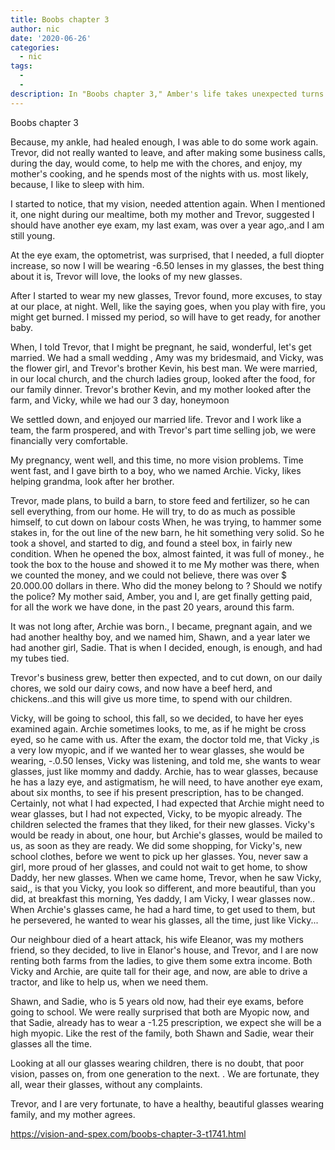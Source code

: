 ```yaml
---
title: Boobs chapter 3
author: nic
date: '2020-06-26'
categories:
  - nic
tags:
  - 
  - 
description: In "Boobs chapter 3," Amber's life takes unexpected turns with vision problems, a surprise pregnancy, and a hidden fortune.
---
```

Boobs chapter 3


Because, my ankle, had healed enough, I was able to do some work again.
Trevor, did not really wanted to leave, and after making some business calls, during the day, would come, to help me with the chores, and enjoy, my mother's cooking, and he spends most of the nights with us. most likely, because, I like to sleep with him.


I started to notice, that my vision, needed attention again.
When I mentioned it, one night during our mealtime, both my mother and Trevor, suggested I should have another eye exam, my last exam, was over a year ago,.and I am still young.


At the eye exam, the optometrist, was surprised, that I needed, a full diopter increase, so now I will be wearing -6.50 lenses in my glasses, the best thing about it is, Trevor will love, the looks of my new glasses.


After I started to wear my new glasses, Trevor found, more excuses, to stay at our place, at night.
Well, like the saying goes, when you play with fire, you might get burned.
I missed my period, so will have to get ready, for another baby.


When, I told Trevor, that I might be pregnant, he said, wonderful, let's get married.
We had a small wedding , Amy was my bridesmaid, and Vicky, was the flower girl, and Trevor's brother Kevin, his best man.
We were married, in our local church, and the church ladies group, looked after the food, for our family dinner.
Trevor's brother Kevin, and my mother looked after the farm, and Vicky, while we had our 3 day, honeymoon


We settled down, and enjoyed our married life.
Trevor and I work like a team, the farm prospered, and with Trevor's part time selling job, we were financially very comfortable.


My pregnancy, went well, and this time, no more vision problems.
Time went fast, and I gave birth to a boy, who we named Archie.
Vicky, likes helping grandma, look after her brother.


Trevor, made plans, to build a barn, to store feed and fertilizer, so he can sell everything, from our home.
He will try, to do as much as possible himself, to cut down on labour costs
When, he was trying, to hammer some stakes in, for the out line of the new barn, he hit something very solid.
So he took a shovel, and started to dig, and found a steel box, in fairly new condition.
When he opened the box, almost fainted, it was full of money., he took the box to the house and showed it to me
My mother was there, when we counted the money, and we could not believe, there was over $ 20.000.00 dollars in there.
Who did the money belong to ?
Should we notify the police? 
My mother said, Amber, you and I, are get finally getting paid, for all the work we have done, in the past 20 years, around this farm.


It was not long after, Archie was born., I became, pregnant again, and we had another healthy boy, and we named him, Shawn, and a year later we had another girl, Sadie.
That is when I decided, enough, is enough, and had my tubes tied.


Trevor's business grew, better then expected, and to cut down, on our daily chores, we sold our dairy cows, and now have a beef herd, and chickens..and this will give us more time, to spend with our children.


Vicky, will be going to school, this fall, so we decided, to have her eyes examined again.
Archie sometimes looks, to me, as if he might be cross eyed, so he came with us.
After the exam, the doctor told me, that Vicky ,is a very low myopic, and if we wanted her to wear glasses, she would be wearing, -.0.50 lenses, 
Vicky was listening, and told me, she wants to wear glasses, just like mommy and daddy.
Archie, has to wear glasses, because he has a lazy eye, and astigmatism, he will need, to have another eye exam, about six months, to see if his present prescription, has to be changed.
Certainly, not what I had expected, I had expected that Archie might need to wear glasses, but I had not expected, Vicky, to be myopic already.
The children selected the frames that they liked, for their new glasses.
Vicky's would be ready in about, one hour, but Archie's glasses, would be mailed to us, as soon as they are ready.
We did some shopping, for Vicky's, new school clothes, before we went to pick up her glasses.
You, never saw a girl, more proud of her glasses, and could not wait to get home, to show Daddy, her new glasses.
When we came home, Trevor, when he saw Vicky, said,, is that you Vicky, you look so different, and more beautiful, than you did, at breakfast this morning, 
Yes daddy, I am Vicky, I wear glasses now..
When Archie's glasses came, he had a hard time, to get used to them, but he persevered, he wanted to wear his glasses, all the time, just like Vicky...


Our neighbour died of a heart attack, his wife Eleanor, was my mothers friend, so they decided, to live in Elanor's house, and Trevor, and I are now renting both farms from the ladies, to give them some extra income.
Both Vicky and Archie, are quite tall for their age, and now, are able to drive a tractor, and like to help us, when we need them.


Shawn, and Sadie, who is 5 years old now, had their eye exams, before going to school.
We were really surprised that both are Myopic now, and that Sadie, already has to wear a -1.25 prescription, we expect she will be a high myopic.
Like the rest of the family, both Shawn and Sadie, wear their glasses all the time. 


Looking at all our glasses wearing children, there is no doubt, that poor vision,
passes on, from one generation to the next. .
We are fortunate, they all, wear their glasses, without any complaints.

Trevor, and I are very fortunate, to have a healthy, beautiful glasses wearing family, and my mother agrees.

https://vision-and-spex.com/boobs-chapter-3-t1741.html